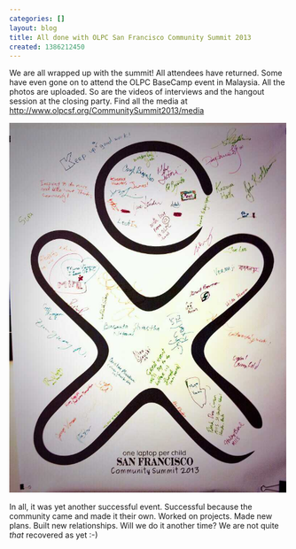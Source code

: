 ```yaml
---
categories: []
layout: blog
title: All done with OLPC San Francisco Community Summit 2013
created: 1386212450
---
```

<p>We are all wrapped up with the summit! All attendees have returned. Some have even gone on to attend the OLPC BaseCamp event in Malaysia. All the photos are uploaded. So are the videos of interviews and the hangout session at the closing party. Find all the media at <a href="http://www.olpcsf.org/CommunitySummit2013/media" target="_blank">http://www.olpcsf.org/CommunitySummit2013/media</a></p>
<p><img alt="" src="/sites/default/files/u8/1382318036406.jpg" style="width: 500px; height: 668px;" /></p>
<p>In all, it was yet another successful event. Successful because the community came and made it their own. Worked on projects. Made new plans. Built new relationships. Will we do it another time? We are not quite <em>that</em> recovered as yet :-)</p>
<p><img alt="" src="https://farm3.staticflickr.com/2855/10889860115_aa1b28b141_d.jpg" /></p>
